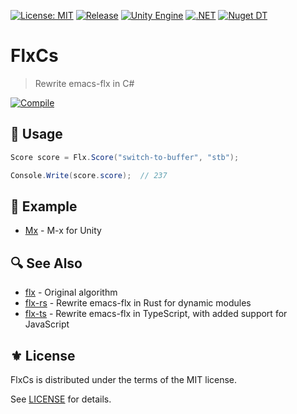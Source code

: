 [![License: MIT](https://img.shields.io/badge/License-MIT-green.svg)](https://opensource.org/licenses/MIT)
[![Release](https://img.shields.io/github/tag/jcs090218/FlxCs.svg?label=release&logo=github)](https://github.com/jcs090218/FlxCs/releases/latest)
[![Unity Engine](https://img.shields.io/badge/unity-2023.1.11f1-black.svg?style=flat&logo=unity)](https://unity3d.com/get-unity/download/archive)
[![.NET](https://img.shields.io/badge/.NET-2.0-blueviolet.svg)](https://learn.microsoft.com/en-us/dotnet/standard/net-standard?tabs=net-standard-1-0)
[![Nuget DT](https://img.shields.io/nuget/dt/FlxCs?logo=nuget&logoColor=49A2E6)](https://www.nuget.org/packages/FlxCs/)

# FlxCs
> Rewrite emacs-flx in C#

[![Compile](https://github.com/jcs090218/FlxCs/actions/workflows/compile.yml/badge.svg)](https://github.com/jcs090218/FlxCs/actions/workflows/compile.yml)

## 🔨 Usage

```cs
Score score = Flx.Score("switch-to-buffer", "stb");

Console.Write(score.score);  // 237
```

## 📂 Example

- [Mx][] - M-x for Unity

## 🔍 See Also

- [flx][] - Original algorithm
- [flx-rs][] - Rewrite emacs-flx in Rust for dynamic modules
- [flx-ts][] - Rewrite emacs-flx in TypeScript, with added support for JavaScript

## ⚜️ License

FlxCs is distributed under the terms of the MIT license.

See [LICENSE](./LICENSE) for details.


<!-- Links -->

[Mx]: https://github.com/jcs090218/Unity.Mx

[flx]: https://github.com/lewang/flx
[flx-rs]: https://github.com/jcs090218/flx-rs
[flx-ts]: https://github.com/jcs090218/flx-ts
